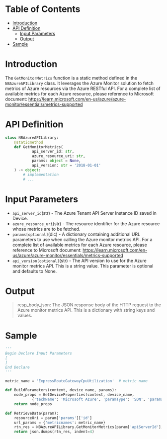 # Table of Contents
- [Introduction](#introduction)
- [API Definition](#api_def)
    - [Input Parameters](#input)
    - [Output](#output)    
- [Sample](#sample)   

# Introduction <a name="introduction"></a>
The `GetMonitorMetrics` function is a static method defined in the `NBAzureAPILibrary` class. It leverages the Azure Monitor solution to fetch metrics of Azure resources via the Azure RESTful API.
For a complete list of available metrics for each Azure resource, please reference to Microsoft document: https://learn.microsoft.com/en-us/azure/azure-monitor/essentials/metrics-supported

# API Definition <a name="api_def"></a>
```python
class NBAzureAPILibrary:
    @staticmethod
    def GetMonitorMetrics(
            api_server_id: str,
            azure_resource_uri: str,
            params: object = None,
            api_version: str = '2018-01-01'
    ) -> object:
        # implementation
        # ...
```

# Input Parameters <a name="input"></a>
 - `api_server_id`(str) - The Azure Tenant API Server Instance ID saved in Device.
 - `azure_resource_uri`(str) - The resource identifier for the Azure resource whose metrics are to be fetched.
 - `params[optional]`(dic) - A dictionary containing additional URL parameters to use when calling the Azure monitor metrics API. For a complete list of available metrics for each Azure resource, please reference to Microsoft document: https://learn.microsoft.com/en-us/azure/azure-monitor/essentials/metrics-supported
 - `api_version[optional]`(str) - The API version to use for the Azure monitor metrics API. This is a string value. This parameter is optional and defaults to None. 

# Output <a name="output"></a>
> resp_body_json: The JSON response body of the HTTP request to the Azure monitor metrics API. This is a dictionary with string keys and values.

# Sample <a name="sample"></a>

```python
'''
Begin Declare Input Parameters
[
]
End Declare
'''

metric_name = 'ExpressRouteGatewayCpuUtilization'  # metric name
 
def BuildParameters(context, device_name, params):
    node_props = GetDeviceProperties(context, device_name, 
            {'techName': 'Microsoft Azure', 'paramType': 'SDN', 'params' : ['*']})
    return node_props
     
def RetrieveData(param):
    resourceUri = param['params']['id']
    url_params = {'metricnames': metric_name}
    rtn_res = NBAzureAPILibrary.GetMonitorMetrics(param['apiServerId'], resourceUri, url_params)
    return json.dumps(rtn_res, indent=4)
    
 ```

